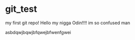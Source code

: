 # git_test
my first git repo!
Hello my nigga Odin!!!! im so confused man

asbdqwjbqwjbfqwejbfwenfgwei